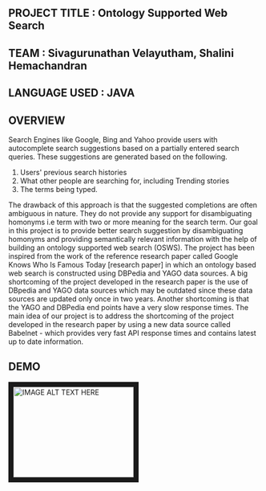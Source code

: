 ## PROJECT TITLE	:	Ontology Supported Web Search
## TEAM : Sivagurunathan Velayutham, Shalini Hemachandran
## LANGUAGE USED	:	JAVA

## OVERVIEW

Search Engines like Google, Bing and Yahoo provide users with autocomplete search suggestions based
on a partially entered search queries. These suggestions are generated based on the following.

1. Users' previous search histories
2. What other people are searching for, including Trending stories
3. The terms being typed.

The drawback of this approach is that the suggested completions are often ambiguous in nature. They do
not provide any support for disambiguating homonyms i.e term with two or more meaning for the search term.
Our goal in this project is to provide better search suggestion by disambiguating homonyms and
providing semantically relevant information with the help of building an ontology supported web search
(OSWS). The project has been inspired from the work of the reference research paper called Google Knows
Who Is Famous Today [research paper] in which an ontology based web search is constructed using DBPedia and YAGO
data sources. A big shortcoming of the project developed in the research paper is the use of DBpedia and
YAGO data sources which may be outdated since these data sources are updated only once in two years.
Another shortcoming is that the YAGO and DBPedia end points have a very slow response times.
The main idea of our project is to address the shortcoming of the project developed in the research paper
by using a new data source called Babelnet - which provides very fast API response times and contains latest
up to date information.

## DEMO

<a href="http://www.youtube.com/watch?feature=player_embedded&v=_ONk4_8BUW4
" target="_blank"><img src="http://img.youtube.com/vi/_ONk4_8BUW4/0.jpg" 
alt="IMAGE ALT TEXT HERE" width="240" height="180" border="10" /></a>
